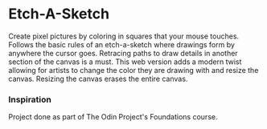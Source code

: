 # Etch-A-Sketch
Create pixel pictures by coloring in squares that your mouse touches. Follows the basic rules of an etch-a-sketch where drawings form by anywhere the cursor goes. Retracing paths to draw details in another section of the canvas is a must. This web version adds a modern twist allowing for artists to change the color they are drawing with and resize the canvas. Resizing the canvas erases the entire canvas.

### Inspiration
Project done as part of The Odin Project's Foundations course.
